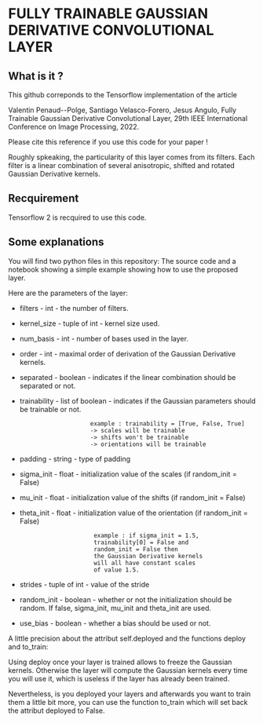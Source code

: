 # FULLY TRAINABLE GAUSSIAN DERIVATIVE CONVOLUTIONAL LAYER

## What is it ?

This github correponds to the Tensorflow implementation of the article

Valentin Penaud--Polge, Santiago Velasco-Forero, Jesus Angulo,
Fully Trainable Gaussian Derivative Convolutional Layer,
29th IEEE International Conference on Image Processing, 2022.

Please cite this reference if you use this code for your paper !

Roughly spkeaking, the particularity of this layer comes from its filters. 
Each filter is a linear combination of several anisotropic, shifted and rotated
Gaussian Derivative kernels.

## Recquirement

Tensorflow 2 is recquired to use this code.

## Some explanations

You will find two python files in this repository: The source code and a notebook showing a simple example showing how to use the proposed layer.

Here are the parameters of the layer:

 * filters   - int             - the number of filters.

 * kernel_size  - tuple of int    - kernel size used.

 * num_basis    - int             - number of bases used in the layer.

 * order        - int             - maximal order of derivation of the Gaussian Derivative kernels.
                                 
 * separated    - boolean         - indicates if the linear combination should be separated or not.
                                 
 * trainability - list of boolean - indicates if the Gaussian parameters should be trainable or not.
 
                           example : trainability = [True, False, True]
                           -> scales will be trainable
                           -> shifts won't be trainable
                           -> orientations will be trainable
                                        
 * padding      - string          - type of padding

 * sigma_init   - float           - initialization value of the scales (if random_init = False)
                                 
 * mu_init      - float           - initialization value of the shifts (if random_init = False)
                                 
 * theta_init   - float           - initialization value of the orientation (if random_init = False)
 
                            example : if sigma_init = 1.5, 
                            trainability[0] = False and 
                            random_init = False then
                            the Gaussian Derivative kernels 
                            will all have constant scales 
                            of value 1.5.
                                           
 * strides      - tuple of int    - value of the stride

 * random_init  - boolean         - whether or not the initialization should be random. If false, sigma_init, mu_init and theta_init are used.
                                 
 * use_bias     - boolean         - whether a bias should be used or not.


A little precision about the attribut self.deployed and the functions deploy and to_train:

Using deploy once your layer is trained allows to freeze the Gaussian kernels. Otherwise the
layer will compute the Gaussian kernels every time you will use it, which is useless if the layer has already been trained.

Nevertheless, is you deployed your layers and afterwards you want to train them a little bit more, you can use the function to_train which will set back the attribut deployed to False. 














